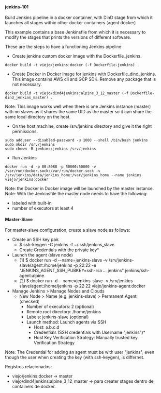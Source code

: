 #### jenkins-101

Build Jenkins pipeline in a docker container, with DinD stage from which it launches all stages within other docker containers (agent docker)

This example contains a base Jenkinsfile from which it is necessary to modify the stages that prints the versions of different software.

These are the steps to have a functioning Jenkins pipeline

+ Create jenkins custom docker image with the Dockerfile_jenkins.
```
docker build -t viejo/jenkins:docker (-f Dockerfile-jenkins) .

```

+ Create Docker in Docker image for jenkins with Dockerfile_dind_jenkins. This image contains AWS cli and GCP SDK. Remove any package that is not necessary.
```
docker build -t viejo/dind4jenkins:alpine_3_12_master (-f Dockerfile-dind_jenkins_master) .
```

Note: This image works well when there is one Jenkins instance (master) with no slaves as it shares the same UID as the master so it can share the same local directory on the host.

+ On the host machine, create /srv/jenkins directory and give it the right permissions.
```
sudo adduser --disabled-password -u 1000 --shell /bin/bash jenkins
sudo mkdir /srv/jenkins
sudo chown -R jenkins:jenkins /srv/jenkins
```

+ Run Jenkins
```
docker run -d -p 80:8080 -p 50000:50000 -v /var/run/docker.sock:/var/run/docker.sock -v /srv/jenkins/data/jenkins_home:/var/jenkins_home --name jenkins viejo/jenkins:docker
```

Note: the Docker in Docker image will be launched by the master instance.
Note: With the Jenkinsfile the master node needs to have the following:
+ labeled with built-in
+ number of executors at least 4

#### Master-Slave

For master-slave configuration, create a slave node as follows:
+ Create an SSH key pair.
  + $ ssh-keygen -C jenkins -f ~/.ssh/jenkins_slave
  + Create Credentials with the private key*
+ Launch the agent (slave node)
  + (1) $ docker run -d --name=jenkins-slave -v /srv/jenkins-slave/agent:/home/jenkins -p 22:22 -e "JENKINS_AGENT_SSH_PUBKEY=ssh-rsa ... jenkins" jenkins/ssh-agent:alpine
  + (2) $ docker run -d --name=jenkins-slave -v /srv/jenkins-slave/agent:/home/jenkins -p 22:22 viejo/jenkins-agent:docker
+ Manage Jenkins > Manage Nodes and Clouds
  + New Node > Name (e.g. jenkins-slave) > Permanent Agent (checked)
    + Number of executors: 2 (optional)
    + Remote root directory: /home/jenkins
    + Labels: jenkins-slave (optional)
    + Launch method: Launch agents via SSH
      + Host: a.b.c.d
      + Credentials (SSH credentials with Username "jenkins")*
      + Host Key Verification Strategy: Manually trusted key Verification Strategy

Note: The Credential for adding an agent must be with user "jenkins", even though the user when creating the key (with ssh-keygen), is differnet.

Registros relacionados:
  + viejo/jenkins:docker -> master
  + viejo/dind4jenkins:alpine_3_12_master -> para creater stages dentro de containers de docker.
